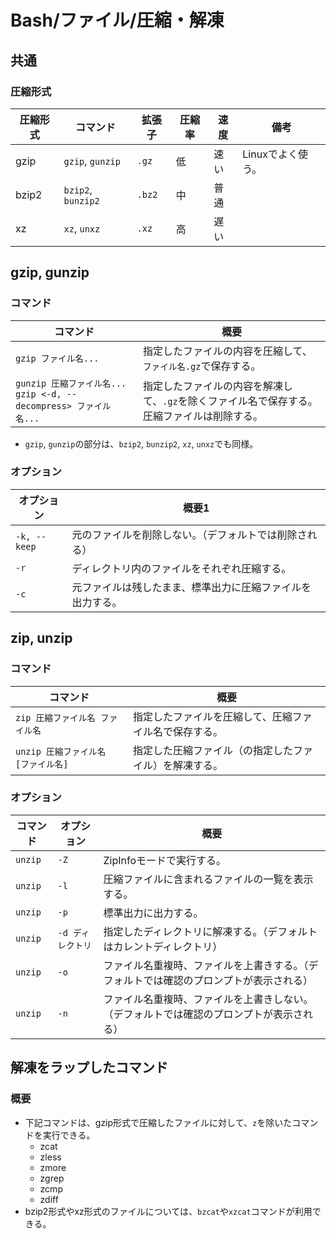 # Bash/ファイル/圧縮・解凍

## 共通

### 圧縮形式

| 圧縮形式 | コマンド           | 拡張子 | 圧縮率 | 速度 | 備考              |
| -------- | ------------------ | ------ | ------ | ---- | ----------------- |
| gzip     | `gzip`, `gunzip`   | `.gz`  | 低     | 速い | Linuxでよく使う。 |
| bzip2    | `bzip2`, `bunzip2` | `.bz2` | 中     | 普通 |                   |
| xz       | `xz`, `unxz`       | `.xz`  | 高     | 遅い |                   |

## gzip, gunzip

### コマンド

| コマンド                                                     | 概要                                                         |
| ------------------------------------------------------------ | ------------------------------------------------------------ |
| `gzip ファイル名...`                                         | 指定したファイルの内容を圧縮して、`ファイル名.gz`で保存する。 |
| `gunzip 圧縮ファイル名...`<br />`gzip <-d, --decompress> ファイル名...` | 指定したファイルの内容を解凍して、`.gz`を除くファイル名で保存する。<br />圧縮ファイルは削除する。 |

- `gzip`, `gunzip`の部分は、`bzip2`, `bunzip2`, `xz`, `unxz`でも同様。

### オプション

| オプション   | 概要1                                                      |
| ------------ | ---------------------------------------------------------- |
| `-k, --keep` | 元のファイルを削除しない。（デフォルトでは削除される）     |
| `-r`         | ディレクトリ内のファイルをそれぞれ圧縮する。               |
| `-c`         | 元ファイルは残したまま、標準出力に圧縮ファイルを出力する。 |

## zip, unzip

### コマンド

| コマンド                            | 概要                                                   |
| ----------------------------------- | ------------------------------------------------------ |
| `zip 圧縮ファイル名 ファイル名`     | 指定したファイルを圧縮して、圧縮ファイル名で保存する。 |
| `unzip 圧縮ファイル名 [ファイル名]` | 指定した圧縮ファイル（の指定したファイル）を解凍する。 |

### オプション

| コマンド | オプション        | 概要                                                         |
| -------- | ----------------- | ------------------------------------------------------------ |
| `unzip`  | `-Z`              | ZipInfoモードで実行する。                                    |
| `unzip`  | `-l`              | 圧縮ファイルに含まれるファイルの一覧を表示する。             |
| `unzip`  | `-p`              | 標準出力に出力する。                                         |
| `unzip`  | `-d ディレクトリ` | 指定したディレクトリに解凍する。（デフォルトはカレントディレクトリ） |
| `unzip`  | `-o`              | ファイル名重複時、ファイルを上書きする。（デフォルトでは確認のプロンプトが表示される） |
| `unzip`  | `-n`              | ファイル名重複時、ファイルを上書きしない。（デフォルトでは確認のプロンプトが表示される） |

## 解凍をラップしたコマンド

### 概要

- 下記コマンドは、gzip形式で圧縮したファイルに対して、`z`を除いたコマンドを実行できる。
  - zcat
  - zless
  - zmore
  - zgrep
  - zcmp
  - zdiff
- bzip2形式やxz形式のファイルについては、`bzcat`や`xzcat`コマンドが利用できる。
